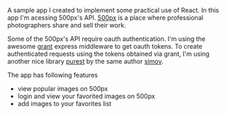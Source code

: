 A sample app I created to implement some practical use of React. In this app I'm acessing 500px's API. [500px](500px.com) is a place where professional photographers share and sell their work.

Some of the 500px's API require oauth authentication. I'm using the awesome [grant](https://github.com/simov/grant) express middleware to get oauth tokens. To create authenticated requests using the tokens obtained via grant, I'm using another nice library [purest](https://github.com/purestjs) by the same author [simov](https://simov.github.io/).

The app has following features
* view popular images on 500px
* login and view your favorited images on 500px
* add images to your favorites list
